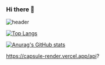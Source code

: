 ### Hi there 👋

![header](https://capsule-render.vercel.app/api?type=slice&color=auto&height=300&section=header&text=capsule%20render&fontSize=90)

[![Top Langs](https://github-readme-stats.vercel.app/api/top-langs/?username=minsiks)](https://github.com/miniks/github-readme-transparent)

[![Anurag's GitHub stats](https://github-readme-stats.vercel.app/api?username=minsiks)](https://github.com/minsiks/github-readme-transparent)
<!--
**minsiks/minsiks** is a ✨ _special_ ✨ repository because its `README.md` (this file) appears on your GitHub profile.

Here are some ideas to get you started:

- 🔭 I’m currently working on ...
- 🌱 I’m currently learning ...
- 👯 I’m looking to collaborate on ...
- 🤔 I’m looking for help with ...
- 💬 Ask me about ...
- 📫 How to reach me: ...
- 😄 Pronouns: ...
- ⚡ Fun fact: ...
-->
https://capsule-render.vercel.app/api?
